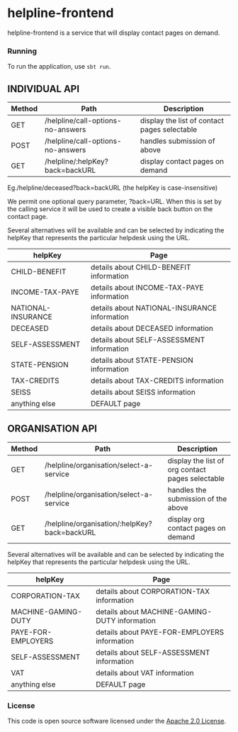
# helpline-frontend

helpline-frontend is a service that will display contact pages on demand.

### Running
To run the application, use `sbt run`. 

## INDIVIDUAL API

| Method | Path                                        | Description                                      |
|--------|---------------------------------------------|--------------------------------------------------|
| GET    | /helpline/call-options-no-answers           | display the list of contact pages selectable     |
| POST   | /helpline/call-options-no-answers           | handles submission of above     |
| GET    | /helpline/:helpKey?back=backURL             | display contact pages on demand                  |

Eg./helpline/deceased?back=backURL (the helpKey is case-insensitive)

We permit one optional query parameter, ?back=URL. When this is set by the calling service it will be used to create a visible back button on the contact page.

Several alternatives will be available and can be selected by indicating the helpKey that represents the particular helpdesk using the URL.

| helpKey               | Page                                          |
|-----------------------|-----------------------------------------------|
| CHILD-BENEFIT         | details about CHILD-BENEFIT information       |
| INCOME-TAX-PAYE       | details about INCOME-TAX-PAYE information     |
| NATIONAL-INSURANCE    | details about NATIONAL-INSURANCE information  |
| DECEASED              | details about DECEASED information            |
| SELF-ASSESSMENT       | details about SELF-ASSESSMENT information     |
| STATE-PENSION         | details about STATE-PENSION information       |
| TAX-CREDITS           | details about TAX-CREDITS information         |
| SEISS                 | details about SEISS information               |
| anything else         | DEFAULT page                                  |

## ORGANISATION API

| Method | Path                                        | Description                                      |
|--------|---------------------------------------------|--------------------------------------------------|
| GET    | /helpline/organisation/select-a-service           | display the list of org contact pages selectable     |
| POST   | /helpline/organisation/select-a-service           | handles the submission of the above    |
| GET    | /helpline/organisation/:helpKey?back=backURL             | display org contact pages on demand                  |

Several alternatives will be available and can be selected by indicating the helpKey that represents the particular helpdesk using the URL.

| helpKey               | Page                                          |
|-----------------------|-----------------------------------------------|
| CORPORATION-TAX       | details about CORPORATION-TAX information       |
| MACHINE-GAMING-DUTY   | details about MACHINE-GAMING-DUTY information     |
| PAYE-FOR-EMPLOYERS    | details about PAYE-FOR-EMPLOYERS information  |
| SELF-ASSESSMENT       | details about SELF-ASSESSMENT information     |
| VAT                   | details about VAT information       |
| anything else         | DEFAULT page                                  |



### License

This code is open source software licensed under the [Apache 2.0 License]("http://www.apache.org/licenses/LICENSE-2.0.html").
